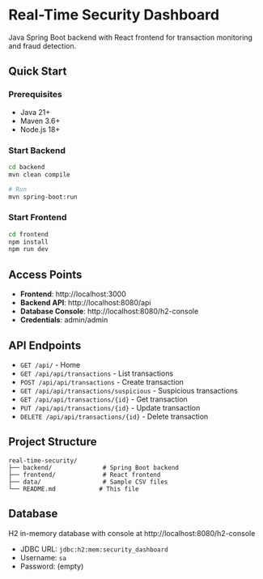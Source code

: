 # Real-Time Security Dashboard

Java Spring Boot backend with React frontend for transaction monitoring and fraud detection.

## Quick Start

### Prerequisites
- Java 21+
- Maven 3.6+
- Node.js 18+

### Start Backend
```bash
cd backend
mvn clean compile

# Run 
mvn spring-boot:run
```

### Start Frontend
```bash
cd frontend
npm install
npm run dev
```

## Access Points

- **Frontend**: http://localhost:3000
- **Backend API**: http://localhost:8080/api
- **Database Console**: http://localhost:8080/h2-console
- **Credentials**: admin/admin

## API Endpoints

- `GET /api/` - Home
- `GET /api/api/transactions` - List transactions
- `POST /api/api/transactions` - Create transaction
- `GET /api/api/transactions/suspicious` - Suspicious transactions
- `GET /api/api/transactions/{id}` - Get transaction
- `PUT /api/api/transactions/{id}` - Update transaction
- `DELETE /api/api/transactions/{id}` - Delete transaction

## Project Structure

```
real-time-security/
├── backend/              # Spring Boot backend
├── frontend/             # React frontend
├── data/                 # Sample CSV files
└── README.md            # This file
```

## Database

H2 in-memory database with console at http://localhost:8080/h2-console
- JDBC URL: `jdbc:h2:mem:security_dashboard`
- Username: `sa`
- Password: (empty)
